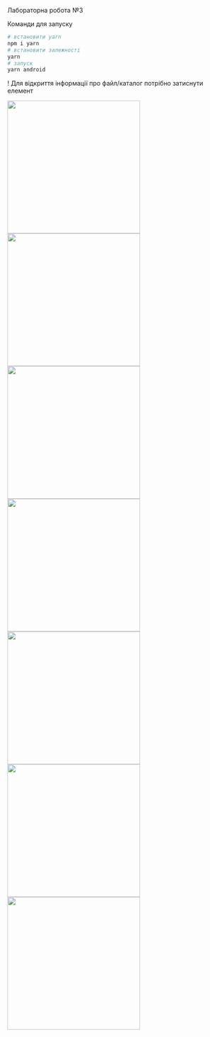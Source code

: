 Лабораторна робота №3

Команди для запуску

```bash
# встановити yarn
npm i yarn
# встановити залежності
yarn
# запуск 
yarn android
```

! Для відкриття інформації про файл/каталог потрібно затиснути елемент

<div style="flex-direction: row">
   <img src="image1.png" width=300>
   <img src="image2.png" width=300>
   <img src="image3.png" width=300>
   <img src="image4.png" width=300>
   <img src="image5.png" width=300>
   <img src="image6.png" width=300>
   <img src="image7.png" width=300>
</div>

